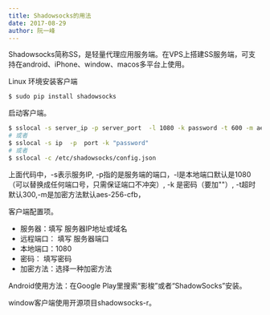 ```yaml
---
title: Shadowsocks的用法
date: 2017-08-29
author: 阮一峰
---
```


Shadowsocks简称SS，是轻量代理应用服务端。在VPS上搭建SS服务端，可支持在android、iPhone、window、macos多平台上使用。

Linux 环境安装客户端

```bash
$ sudo pip install shadowsocks
```

启动客户端。

```bash
$ sslocal -s server_ip -p server_port  -l 1080 -k password -t 600 -m aes-256-cfb
# 或者
$ sslocal -s ip  -p  port -k "password"
# 或者
$ sslocal -c /etc/shadowsocks/config.json
```

上面代码中，-s表示服务IP, -p指的是服务端的端口，-l是本地端口默认是1080（可以替换成任何端口号，只需保证端口不冲突）, -k 是密码（要加""）, -t超时默认300,-m是加密方法默认aes-256-cfb，

客户端配置项。

- 服务器：填写 服务器IP地址或域名
- 远程端口： 填写 服务器端口
- 本地端口：1080
- 密码： 填写密码
- 加密方法：选择一种加密方法

Android使用方法：在Google Play里搜索“影梭”或者“ShadowSocks”安装。

window客户端使用开源项目shadowsocks-r。
